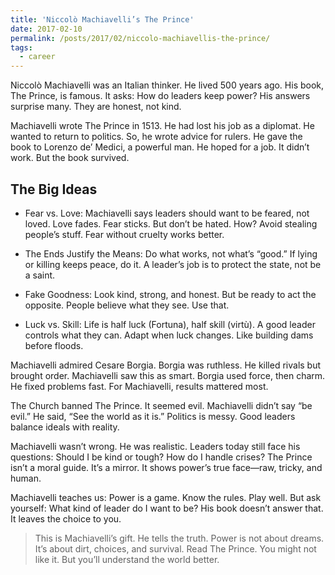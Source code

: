 ```yaml
---
title: 'Niccolò Machiavelli’s The Prince'
date: 2017-02-10
permalink: /posts/2017/02/niccolo-machiavellis-the-prince/
tags:
  - career
---
```


Niccolò Machiavelli was an Italian thinker. He lived 500 years ago. His book, The Prince, is famous. It asks: How do leaders keep power? His answers surprise many. They are honest, not kind.

Machiavelli wrote The Prince in 1513. He had lost his job as a diplomat. He wanted to return to politics. So, he wrote advice for rulers. He gave the book to Lorenzo de’ Medici, a powerful man. He hoped for a job. It didn’t work. But the book survived.

## The Big Ideas

* Fear vs. Love: Machiavelli says leaders should want to be feared, not loved. Love fades. Fear sticks. But don’t be hated. How? Avoid stealing people’s stuff. Fear without cruelty works better.

* The Ends Justify the Means: Do what works, not what’s “good.” If lying or killing keeps peace, do it. A leader’s job is to protect the state, not be a saint.

* Fake Goodness: Look kind, strong, and honest. But be ready to act the opposite. People believe what they see. Use that.

* Luck vs. Skill: Life is half luck (Fortuna), half skill (virtù). A good leader controls what they can. Adapt when luck changes. Like building dams before floods.

Machiavelli admired Cesare Borgia. Borgia was ruthless. He killed rivals but brought order. Machiavelli saw this as smart. Borgia used force, then charm. He fixed problems fast. For Machiavelli, results mattered most.

The Church banned The Prince. It seemed evil. Machiavelli didn’t say “be evil.” He said, “See the world as it is.” Politics is messy. Good leaders balance ideals with reality.

Machiavelli wasn’t wrong. He was realistic. Leaders today still face his questions: Should I be kind or tough? How do I handle crises? The Prince isn’t a moral guide. It’s a mirror. It shows power’s true face—raw, tricky, and human.

Machiavelli teaches us: Power is a game. Know the rules. Play well. But ask yourself: What kind of leader do I want to be? His book doesn’t answer that. It leaves the choice to you.

> This is Machiavelli’s gift. He tells the truth. Power is not about dreams. It’s about dirt, choices, and survival. Read The Prince. You might not like it. But you’ll understand the world better.
